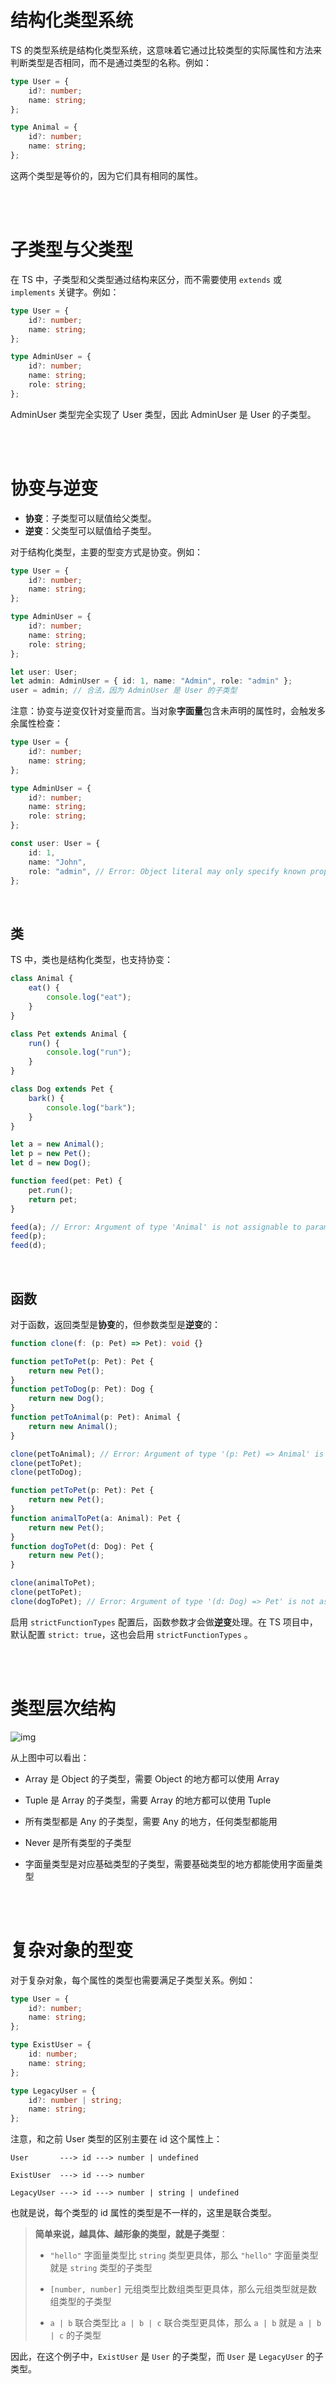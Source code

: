 # 结构化类型系统

TS 的类型系统是结构化类型系统，这意味着它通过比较类型的实际属性和方法来判断类型是否相同，而不是通过类型的名称。例如：

```ts
type User = {
    id?: number;
    name: string;
};

type Animal = {
    id?: number;
    name: string;
};
```

这两个类型是等价的，因为它们具有相同的属性。

<br><br>

# 子类型与父类型

在 TS 中，子类型和父类型通过结构来区分，而不需要使用 `extends` 或 `implements` 关键字。例如：

```ts
type User = {
    id?: number;
    name: string;
};

type AdminUser = {
    id?: number;
    name: string;
    role: string;
};
```

AdminUser 类型完全实现了 User 类型，因此 AdminUser 是 User 的子类型。

<br><br>

# 协变与逆变

-   **协变**：子类型可以赋值给父类型。
-   **逆变**：父类型可以赋值给子类型。

对于结构化类型，主要的型变方式是协变。例如：

```ts
type User = {
    id?: number;
    name: string;
};

type AdminUser = {
    id?: number;
    name: string;
    role: string;
};

let user: User;
let admin: AdminUser = { id: 1, name: "Admin", role: "admin" };
user = admin; // 合法，因为 AdminUser 是 User 的子类型
```

注意：协变与逆变仅针对变量而言。当对象**字面量**包含未声明的属性时，会触发多余属性检查：

```ts
type User = {
    id?: number;
    name: string;
};

type AdminUser = {
    id?: number;
    name: string;
    role: string;
};

const user: User = {
    id: 1,
    name: "John",
    role: "admin", // Error: Object literal may only specify known properties, and 'role' does not exist in type 'User'.
};
```

<br>

## 类

TS 中，类也是结构化类型，也支持协变：

```ts
class Animal {
    eat() {
        console.log("eat");
    }
}

class Pet extends Animal {
    run() {
        console.log("run");
    }
}

class Dog extends Pet {
    bark() {
        console.log("bark");
    }
}

let a = new Animal();
let p = new Pet();
let d = new Dog();

function feed(pet: Pet) {
    pet.run();
    return pet;
}

feed(a); // Error: Argument of type 'Animal' is not assignable to parameter of type 'Pet'.
feed(p);
feed(d);
```

<br>

## 函数

对于函数，返回类型是**协变**的，但参数类型是**逆变**的：

```ts
function clone(f: (p: Pet) => Pet): void {}

function petToPet(p: Pet): Pet {
    return new Pet();
}
function petToDog(p: Pet): Dog {
    return new Dog();
}
function petToAnimal(p: Pet): Animal {
    return new Animal();
}

clone(petToAnimal); // Error: Argument of type '(p: Pet) => Animal' is not assignable to parameter of type '(p: Pet) => Pet'.
clone(petToPet);
clone(petToDog);
```

```ts
function petToPet(p: Pet): Pet {
    return new Pet();
}
function animalToPet(a: Animal): Pet {
    return new Pet();
}
function dogToPet(d: Dog): Pet {
    return new Pet();
}

clone(animalToPet);
clone(petToPet);
clone(dogToPet); // Error: Argument of type '(d: Dog) => Pet' is not assignable to parameter of type '(p: Pet) => Pet'.
```

启用 `strictFunctionTypes` 配置后，函数参数才会做**逆变**处理。在 TS 项目中，默认配置 `strict: true`，这也会启用 `strictFunctionTypes` 。

<br><br>

# 类型层次结构

![img](./picture/image-20240226103220252.png)

从上图中可以看出：

-   Array 是 Object 的子类型，需要 Object 的地方都可以使用 Array

-   Tuple 是 Array 的子类型，需要 Array 的地方都可以使用 Tuple

-   所有类型都是 Any 的子类型，需要 Any 的地方，任何类型都能用

-   Never 是所有类型的子类型

-   字面量类型是对应基础类型的子类型，需要基础类型的地方都能使用字面量类型

<br><br>

# 复杂对象的型变

对于复杂对象，每个属性的类型也需要满足子类型关系。例如：

```ts
type User = {
    id?: number;
    name: string;
};

type ExistUser = {
    id: number;
    name: string;
};

type LegacyUser = {
    id?: number | string;
    name: string;
};
```

注意，和之前 User 类型的区别主要在 id 这个属性上：

```
User       ---> id ---> number | undefined

ExistUser  ---> id ---> number

LegacyUser ---> id ---> number | string | undefined
```

也就是说，每个类型的 id 属性的类型是不一样的，这里是联合类型。

> **简单来说，越具体、越形象的类型，就是子类型**：
>
> -   `"hello"` 字面量类型比 `string` 类型更具体，那么 `"hello"` 字面量类型就是 `string` 类型的子类型
>
> -   `[number, number]` 元组类型比数组类型更具体，那么元组类型就是数组类型的子类型
>
> -   `a | b` 联合类型比 `a | b | c` 联合类型更具体，那么 `a | b` 就是 `a | b | c` 的子类型

因此，在这个例子中，`ExistUser` 是 `User` 的子类型，而 `User` 是 `LegacyUser` 的子类型。

<br>
